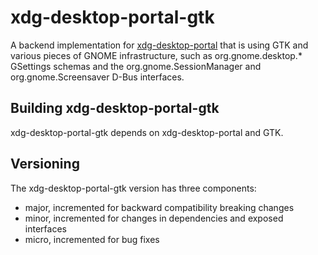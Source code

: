 # xdg-desktop-portal-gtk

A backend implementation for [xdg-desktop-portal](http://github.com/flatpak/xdg-desktop-portal)
that is using GTK and various pieces of GNOME infrastructure, such as
org.gnome.desktop.* GSettings schemas and the org.gnome.SessionManager and
org.gnome.Screensaver D-Bus interfaces.

## Building xdg-desktop-portal-gtk

xdg-desktop-portal-gtk depends on xdg-desktop-portal and GTK.

## Versioning

The xdg-desktop-portal-gtk version has three components:

- major, incremented for backward compatibility breaking changes
- minor, incremented for changes in dependencies and exposed interfaces
- micro, incremented for bug fixes
